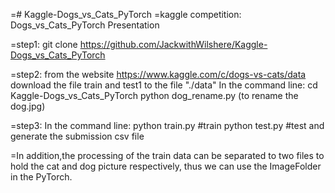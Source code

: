 =# Kaggle-Dogs_vs_Cats_PyTorch
=kaggle competition: Dogs_vs_Cats_PyTorch Presentation 

=step1:
      git clone https://github.com/JackwithWilshere/Kaggle-Dogs_vs_Cats_PyTorch
      
=step2:
      from the website https://www.kaggle.com/c/dogs-vs-cats/data download the file train and test1 to the file "./data"
      In the command line:
      cd Kaggle-Dogs_vs_Cats_PyTorch
      python dog_rename.py (to rename the dog.jpg)

=step3:
      In the command line:
      python train.py #train
      python test.py  #test and generate the submission csv file
      
=In addition,the processing of the train data can be separated to two files to hold the cat and dog picture respectively,
thus we can use the ImageFolder in the PyTorch.
